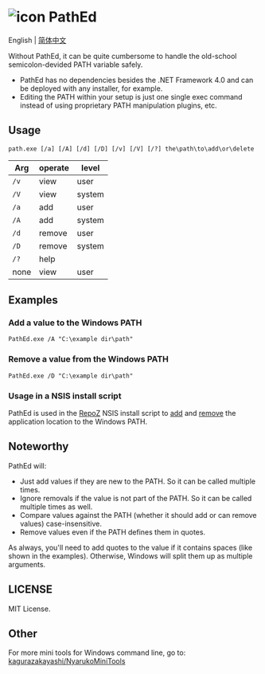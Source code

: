 ﻿# ![icon](PathEd/app.ico) PathEd

English | [简体中文](README.chs.md)

Without PathEd, it can be quite cumbersome to handle the old-school semicolon-devided PATH variable safely.

- PathEd has no dependencies besides the .NET Framework 4.0 and can be deployed with any installer, for example.
- Editing the PATH within your setup is just one single exec command instead of using proprietary PATH manipulation plugins, etc.

## Usage

`path.exe [/a] [/A] [/d] [/D] [/v] [/V] [/?] the\path\to\add\or\delete`

| Arg  | operate | level  |
| ---- | ------- | ------ |
| `/v` | view    |  user  |
| `/V` | view    | system |
| `/a` | add     |  user  |
| `/A` | add     | system |
| `/d` | remove  |  user  |
| `/D` | remove  | system |
| `/?` | help    |        |
| none | view    |  user  |

## Examples

### Add a value to the Windows PATH

`PathEd.exe /A "C:\example dir\path"`

### Remove a value from the Windows PATH

`PathEd.exe /D "C:\example dir\path"`

### Usage in a NSIS install script

PathEd is used in the [RepoZ](https://github.com/awaescher/RepoZ) NSIS install script to [add](https://github.com/awaescher/RepoZ/blob/496d4f7539670112772b81e208c2ce650164e101/_setup/RepoZ.nsi#L59) and [remove](https://github.com/awaescher/RepoZ/blob/496d4f7539670112772b81e208c2ce650164e101/_setup/RepoZ.nsi#L92) the application location to the Windows PATH.

## Noteworthy

PathEd will:

- Just add values if they are new to the PATH. So it can be called multiple times.
- Ignore removals if the value is not part of the PATH. So it can be called multiple times as well.
- Compare values against the PATH (whether it should add or can remove values) case-insensitive.
- Remove values even if the PATH defines them in quotes.

As always, you'll need to add quotes to the value if it contains spaces (like shown in the examples). Otherwise, Windows will split them up as multiple arguments.

## LICENSE

MIT License.

## Other

For more mini tools for Windows command line, go to: [kagurazakayashi/NyarukoMiniTools](https://github.com/kagurazakayashi/NyarukoMiniTools)
